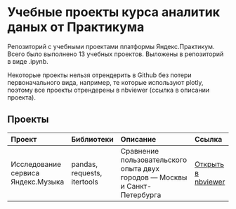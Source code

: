 # Учебные проекты курса аналитик даных от Практикума
Репозиторий с учебными проектами платформы Яндекс.Практикум. Всего было выполнено 13 учебных проектов. Выложены в репозиторий в виде .ipynb. 

Некоторые проекты нельзя отрендерить в Github без потери первоначального вида, например, те которые используют plotly, поэтому все проекты отрендерены в nbviewer (ссылка в описании проекта).

## Проекты
| Проект | Библиотеки | Описание | Ссылка |
| :-- | :-- | :-- | :-- |
| Исследование сервиса Яндекс.Музыка | pandas, requests, itertools | Сравнение пользовательского опыта двух городов — Москвы и Санкт-Петербурга | [Открыть в nbviewer](https://nbviewer.org/github/liveworkdie/study-projects/blob/main/01-yandex-music.ipynb)|

